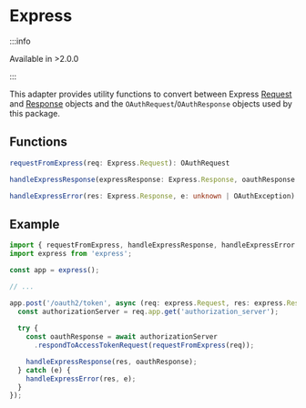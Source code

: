 # Express

:::info

Available in >2.0.0

:::

This adapter provides utility functions to convert between Express [Request](https://expressjs.com/en/api.html#req) and [Response](https://expressjs.com/en/api.html#res) objects and the `OAuthRequest`/`OAuthResponse` objects used by this package.

## Functions

```ts
requestFromExpress(req: Express.Request): OAuthRequest
```

```ts
handleExpressResponse(expressResponse: Express.Response, oauthResponse: OAuthResponse): void
```

```ts
handleExpressError(res: Express.Response, e: unknown | OAuthException): void
```

## Example

```ts
import { requestFromExpress, handleExpressResponse, handleExpressError } from "@jmondi/oauth2-server/express";
import express from 'express';

const app = express();

// ...

app.post('/oauth2/token', async (req: express.Request, res: express.Response) => {
  const authorizationServer = req.app.get('authorization_server');
  
  try {
    const oauthResponse = await authorizationServer
      .respondToAccessTokenRequest(requestFromExpress(req));

    handleExpressResponse(res, oauthResponse);
  } catch (e) {
    handleExpressError(res, e);
  }
});
```
